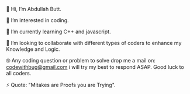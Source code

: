👋 Hi, I’m Abdullah Butt.

👀 I’m interested in coding.

🌱 I’m currently learning C++ and javascript.

💞️ I’m looking to collaborate with different types of coders to enhance my Knowledge and Logic.

🤓 Any coding question or problem to solve drop me a mail on: codewithbug@gmail.com i will try my best to respond ASAP. Good luck to all coders.

⚡ Quote: "Mitakes are Proofs you are Trying".
